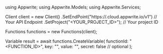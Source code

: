 using Appwrite;
using Appwrite.Models;
using Appwrite.Services;

Client client = new Client()
    .SetEndPoint("https://<REGION>.cloud.appwrite.io/v1") // Your API Endpoint
    .SetProject("<YOUR_PROJECT_ID>"); // Your project ID

Functions functions = new Functions(client);

Variable result = await functions.CreateVariable(
    functionId: "<FUNCTION_ID>",
    key: "<KEY>",
    value: "<VALUE>",
    secret: false // optional
);